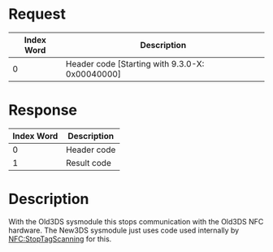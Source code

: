# Request

| Index Word | Description                                       |
|------------|---------------------------------------------------|
| 0          | Header code \[Starting with 9.3.0-X: 0x00040000\] |

# Response

| Index Word | Description |
|------------|-------------|
| 0          | Header code |
| 1          | Result code |

# Description

With the Old3DS sysmodule this stops communication with the Old3DS NFC
hardware. The New3DS sysmodule just uses code used internally by
[NFC:StopTagScanning](NFC:StopTagScanning "wikilink") for this.